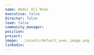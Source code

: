 ```yaml
---
name: Abdul Ali Khan
executive: false
director: false
lead: false
community_manager:   
position:  
project:  
image: ../assets/default_exec_image.png
linkedin: 
---
```

